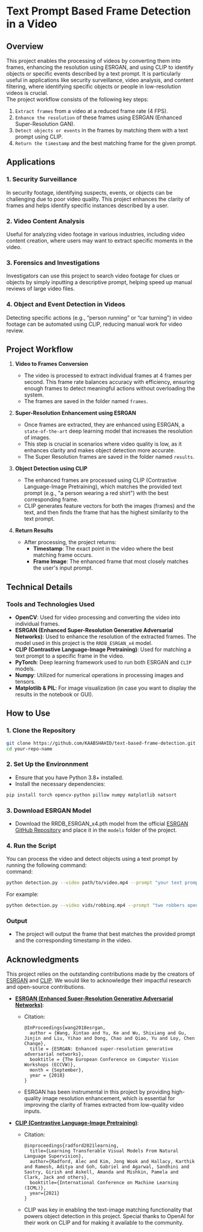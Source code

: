 # Text Prompt Based Frame Detection in a Video

## Overview
This project enables the processing of videos by converting them into frames, enhancing the resolution using ESRGAN, and using CLIP to identify objects or specific events described by a text prompt. It is particularly useful in applications like security surveillance, video analysis, and content filtering, where identifying specific objects or people in low-resolution videos is crucial.  
The project workflow consists of the following key steps:  
1. `Extract frames` from a video at a reduced frame rate (4 FPS).  
2. `Enhance the resolution` of these frames using ESRGAN (Enhanced Super-Resolution GAN).  
3. `Detect objects or events` in the frames by matching them with a text prompt using CLIP.  
4. `Return the timestamp` and the best matching frame for the given prompt.  

## Applications  
### 1. Security Surveillance  
In security footage, identifying suspects, events, or objects can be challenging due to poor video quality. This project enhances the clarity of frames and helps identify specific instances described by a user.  
### 2. Video Content Analysis
Useful for analyzing video footage in various industries, including video content creation, where users may want to extract specific moments in the video.  
### 3. Forensics and Investigations
Investigators can use this project to search video footage for clues or objects by simply inputting a descriptive prompt, helping speed up manual reviews of large video files.  
### 4. Object and Event Detection in Videos
Detecting specific actions (e.g., “person running” or “car turning”) in video footage can be automated using CLIP, reducing manual work for video review.  

## Project Workflow  

1. **Video to Frames Conversion**  
   - The video is processed to extract individual frames at 4 frames per second. This frame rate balances accuracy with efficiency, ensuring enough frames to detect meaningful actions without overloading the system.
   - The frames are saved in the folder named `frames`.  

2. **Super-Resolution Enhancement using ESRGAN**  
   - Once frames are extracted, they are enhanced using ESRGAN, a `state-of-the-art` deep learning model that increases the resolution of images.  
   - This step is crucial in scenarios where video quality is low, as it enhances clarity and makes object detection more accurate.
   - The Super Resolution frames are saved in the folder named `results`.   

3. **Object Detection using CLIP**  
   - The enhanced frames are processed using CLIP (Contrastive Language-Image Pretraining), which matches the provided text prompt (e.g., "a person wearing a red shirt") with the best corresponding frame.  
   - CLIP generates feature vectors for both the images (frames) and the text, and then finds the frame that has the highest similarity to the text prompt.  

4. **Return Results**  
   - After processing, the project returns:  
     - **Timestamp**: The exact point in the video where the best matching frame occurs.  
     - **Frame Image**: The enhanced frame that most closely matches the user's input prompt.

## Technical Details    
### Tools and Technologies Used    
- **OpenCV**: Used for video processing and converting the video into individual frames.  
- **ESRGAN (Enhanced Super-Resolution Generative Adversarial Networks)**: Used to enhance the resolution of the extracted frames. The model used in this project is the `RRDB_ESRGAN_x4` model. 
- **CLIP (Contrastive Language-Image Pretraining)**: Used for matching a text prompt to a specific frame in the video. 
- **PyTorch**: Deep learning framework used to run both ESRGAN and `CLIP` models.  
- **Numpy**: Utilized for numerical operations in processing images and tensors.  
- **Matplotlib & PIL**: For image visualization (in case you want to display the results in the notebook or GUI).

 
## How to Use  
### 1. Clone the Repository  
```bash  
git clone https://github.com/KAABSHAHID/text-based-frame-detection.git  
cd your-repo-name  
````

### 2. Set Up the Environnment  
- Ensure that you have Python 3.8+ installed.  
- Install the necessary dependencies:

````bash
pip install torch opencv-python pillow numpy matplotlib natsort
````
### 3. Download ESRGAN Model  
- Download the RRDB_ESRGAN_x4.pth model from the official [ESRGAN GitHub Repository](https://github.com/xinntao/ESRGAN) and place it in the `models` folder of the project.

### 4. Run the Script  
You can process the video and detect objects using a text prompt by running the following command:  
command:  
````bash
python detection.py --video path/to/video.mp4 --prompt "your text prompt"
````
For example:  
```bash
python detection.py --video vids/robbing.mp4 --prompt "two robbers opening a door"
````
### Output  
- The project will output the frame that best matches the provided prompt and the corresponding timestamp in the video.

## Acknowledgments  

This project relies on the outstanding contributions made by the creators of [ESRGAN](https://github.com/xinntao/ESRGAN) and [CLIP](https://github.com/openai/CLIP). We would like to acknowledge their impactful research and open-source contributions.  

- **[ESRGAN (Enhanced Super-Resolution Generative Adversarial Networks)](https://github.com/xinntao/ESRGAN)**:  
   - Citation:  
     ```
     @InProceedings{wang2018esrgan,
       author = {Wang, Xintao and Yu, Ke and Wu, Shixiang and Gu, Jinjin and Liu, Yihao and Dong, Chao and Qiao, Yu and Loy, Chen Change},
       title = {ESRGAN: Enhanced super-resolution generative adversarial networks},
       booktitle = {The European Conference on Computer Vision Workshops (ECCVW)},
       month = {September},
       year = {2018}
     }
     ```  
   - ESRGAN has been instrumental in this project by providing high-quality image resolution enhancement, which is essential for improving the clarity of frames extracted from low-quality video inputs.  

- **[CLIP (Contrastive Language-Image Pretraining)](https://github.com/openai/CLIP)**:  
   - Citation:  
     ```
     @inproceedings{radford2021learning,
       title={Learning Transferable Visual Models From Natural Language Supervision},
       author={Radford, Alec and Kim, Jong Wook and Hallacy, Karthik and Ramesh, Aditya and Goh, Gabriel and Agarwal, Sandhini and Sastry, Girish and Askell, Amanda and Mishkin, Pamela and Clark, Jack and others},
       booktitle={International Conference on Machine Learning (ICML)},
       year={2021}
     }
     ```  
   - CLIP was key in enabling the text-image matching functionality that powers object detection in this project. Special thanks to OpenAI for their work on CLIP and for making it available to the community.  
